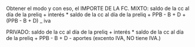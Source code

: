 Obtener el modo y con eso, el IMPORTE DE LA FC.
MIXTO:
saldo de la cc al día de la preliq + interés \* saldo de la cc al día de la preliq + PPB - B + D + (PPB - B + D) \_ iva

PRIVADO:
saldo de la cc al día de la preliq + interés \* saldo de la cc al día de la preliq + PPB - B + D - aportes (excento IVA, NO tiene IVA.)
